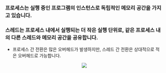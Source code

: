 ### 프로세스는 실행 중인 프로그램의 인스턴스로 독립적인 메모리 공간을 가지고 있습니다.
### 스레드는 프로세스 내에서 실행되는 더 작은 실행 단위로, 같은 프로세스 내의 다른 스레드와 메모리 공간을 공유합니다.

- 프로세스 간 전환은 많은 오버헤드가 발생하지만, 스레드 간 전환은 상대적으로 적은 오버헤드로 가능합니다.

<p align="center">
  <img src="https://github.com/GreatJang/CS-Study/assets/148752498/37c84a9f-147f-4a19-9d7c-1260aa2b9e52">
</p>
